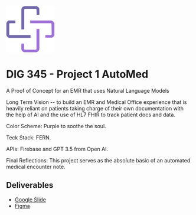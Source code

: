 
![AutoMed](client/public/Component.png)


# DIG 345 - Project 1 AutoMed

A Proof of Concept for an EMR that uses Natural Language Models 


Long Term Vision -- to build an EMR and Medical Office experience that is heavily reliant on patients taking charge of their own documentation with the help of AI and the use of HL7 FHIR to track patient docs and data. 

Color Scheme: Purple to soothe the soul. 

Teck Stack: FERN. 

APIs: Firebase and GPT 3.5 from Open AI. 

Final Reflections: This project serves as the absolute basic of an automated medical encounter note. 





## Deliverables

- [Google Slide](https://docs.google.com/presentation/d/1L9AKmOW8Denx7MTkOTdVFFV4zOAocYgAHETadLNdY_8/edit?usp=sharing)
- [Figma](https://www.figma.com/file/ic9GAV7s2EFdypH37CVllY/automed?node-id=13-117&t=cUA1eWsmDdKRqvGl-0)
